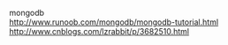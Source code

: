 
mongodb
<br>
http://www.runoob.com/mongodb/mongodb-tutorial.html
<br>
http://www.cnblogs.com/lzrabbit/p/3682510.html
